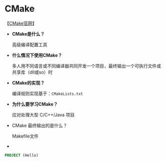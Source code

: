# CMake

【[CMake官网](https://cmake.org/)】

* **CMake是什么？**

    高级编译配置工具

    

* **什么情况下使用CMake？**

    多人用不同语言或不同编译器共同开发一个项目，最终输出一个可执行文件或共享库（dll或so）时

    

* **CMake的实现？**

    编译规则实现基于：`CMakeLists.txt`

    

* **为什么要学习CMake？**

    应对处理大型 C/C++/Java 项目

* CMake 最终输出的是什么？

    Makefile文件

* 



```cmake
PROJECT (Hello)
```



